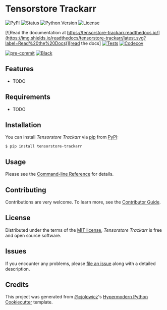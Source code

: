 # Tensorstore Trackarr

[![PyPI](https://img.shields.io/pypi/v/tensorstore-trackarr.svg)][pypi_]
[![Status](https://img.shields.io/pypi/status/tensorstore-trackarr.svg)][status]
[![Python Version](https://img.shields.io/pypi/pyversions/tensorstore-trackarr)][python version]
[![License](https://img.shields.io/pypi/l/tensorstore-trackarr)][license]

[![Read the documentation at https://tensorstore-trackarr.readthedocs.io/](https://img.shields.io/readthedocs/tensorstore-trackarr/latest.svg?label=Read%20the%20Docs)][read the docs]
[![Tests](https://github.com/yfukai/tensorstore-trackarr/workflows/Tests/badge.svg)][tests]
[![Codecov](https://codecov.io/gh/yfukai/tensorstore-trackarr/branch/main/graph/badge.svg)][codecov]

[![pre-commit](https://img.shields.io/badge/pre--commit-enabled-brightgreen?logo=pre-commit&logoColor=white)][pre-commit]
[![Black](https://img.shields.io/badge/code%20style-black-000000.svg)][black]

[pypi_]: https://pypi.org/project/tensorstore-trackarr/
[status]: https://pypi.org/project/tensorstore-trackarr/
[python version]: https://pypi.org/project/tensorstore-trackarr
[read the docs]: https://tensorstore-trackarr.readthedocs.io/
[tests]: https://github.com/yfukai/tensorstore-trackarr/actions?workflow=Tests
[codecov]: https://app.codecov.io/gh/yfukai/tensorstore-trackarr
[pre-commit]: https://github.com/pre-commit/pre-commit
[black]: https://github.com/psf/black

## Features

- TODO

## Requirements

- TODO

## Installation

You can install _Tensorstore Trackarr_ via [pip] from [PyPI]:

```console
$ pip install tensorstore-trackarr
```

## Usage

Please see the [Command-line Reference] for details.

## Contributing

Contributions are very welcome.
To learn more, see the [Contributor Guide].

## License

Distributed under the terms of the [MIT license][license],
_Tensorstore Trackarr_ is free and open source software.

## Issues

If you encounter any problems,
please [file an issue] along with a detailed description.

## Credits

This project was generated from [@cjolowicz]'s [Hypermodern Python Cookiecutter] template.

[@cjolowicz]: https://github.com/cjolowicz
[pypi]: https://pypi.org/
[hypermodern python cookiecutter]: https://github.com/cjolowicz/cookiecutter-hypermodern-python
[file an issue]: https://github.com/yfukai/tensorstore-trackarr/issues
[pip]: https://pip.pypa.io/

<!-- github-only -->

[license]: https://github.com/yfukai/tensorstore-trackarr/blob/main/LICENSE
[contributor guide]: https://github.com/yfukai/tensorstore-trackarr/blob/main/CONTRIBUTING.md
[command-line reference]: https://tensorstore-trackarr.readthedocs.io/en/latest/usage.html
